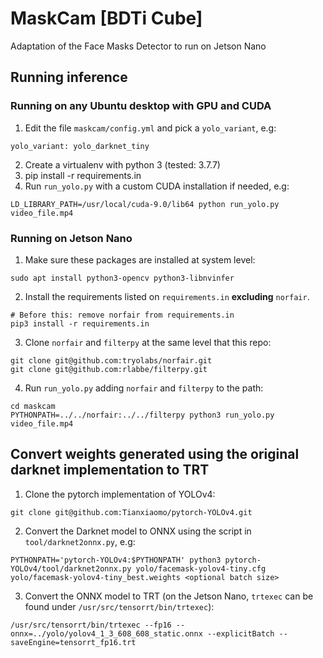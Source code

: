 # MaskCam [BDTi Cube]
Adaptation of the Face Masks Detector to run on Jetson Nano

## Running inference
### Running on any Ubuntu desktop with GPU and CUDA
1. Edit the file `maskcam/config.yml` and pick a `yolo_variant`, e.g:
```
yolo_variant: yolo_darknet_tiny
```
2. Create a virtualenv with python 3 (tested: 3.7.7)
3. pip install -r requirements.in
4. Run `run_yolo.py` with a custom CUDA installation if needed, e.g:
```
LD_LIBRARY_PATH=/usr/local/cuda-9.0/lib64 python run_yolo.py video_file.mp4
```

### Running on Jetson Nano
1. Make sure these packages are installed at system level:
```
sudo apt install python3-opencv python3-libnvinfer
```
2. Install the requirements listed on `requirements.in` **excluding** `norfair`.
```
# Before this: remove norfair from requirements.in
pip3 install -r requirements.in
```
3. Clone `norfair` and `filterpy` at the same level that this repo:
```
git clone git@github.com:tryolabs/norfair.git
git clone git@github.com:rlabbe/filterpy.git
```
4. Run `run_yolo.py` adding `norfair` and `filterpy` to the path:
```
cd maskcam
PYTHONPATH=../../norfair:../../filterpy python3 run_yolo.py video_file.mp4
```

## Convert weights generated using the original darknet implementation to TRT
 1. Clone the pytorch implementation of YOLOv4:
```
git clone git@github.com:Tianxiaomo/pytorch-YOLOv4.git
```
 2. Convert the Darknet model to ONNX using the script in `tool/darknet2onnx.py`, e.g:
```
PYTHONPATH='pytorch-YOLOv4:$PYTHONPATH' python3 pytorch-YOLOv4/tool/darknet2onnx.py yolo/facemask-yolov4-tiny.cfg yolo/facemask-yolov4-tiny_best.weights <optional batch size>
```
 3. Convert the ONNX model to TRT (on the Jetson Nano, `trtexec` can be found under `/usr/src/tensorrt/bin/trtexec`):
```
/usr/src/tensorrt/bin/trtexec --fp16 --onnx=../yolo/yolov4_1_3_608_608_static.onnx --explicitBatch --saveEngine=tensorrt_fp16.trt
```
